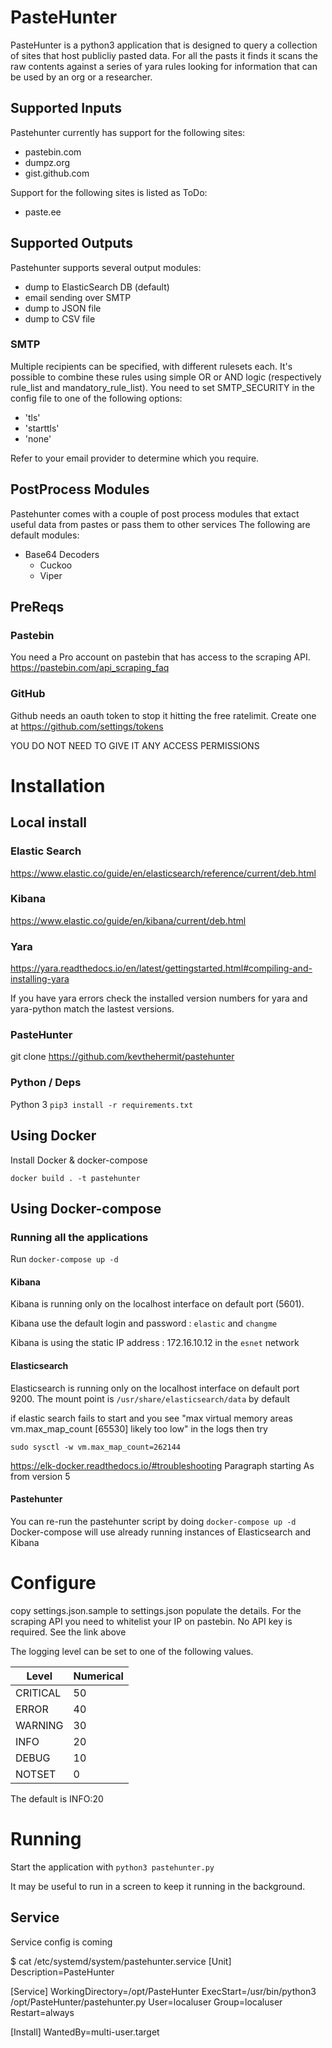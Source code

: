 # PasteHunter
PasteHunter is a python3 application that is designed to query a collection of sites that host publicliy pasted data. 
For all the pasts it finds it scans the raw contents against a series of yara rules looking for information that can be used 
by an org or a researcher.

## Supported Inputs
Pastehunter currently has support for the following sites:
 - pastebin.com
 - dumpz.org
 - gist.github.com

Support for the following sites is listed as ToDo:
 - paste.ee

## Supported Outputs
Pastehunter supports several output modules:
 - dump to ElasticSearch DB (default)
 - email sending over SMTP
 - dump to JSON file
 - dump to CSV file

### SMTP
Multiple recipients can be specified, with different rulesets each.
It's possible to combine these rules using simple OR or AND logic (respectively rule_list and mandatory_rule_list).
You need to set SMTP_SECURITY in the config file to one of the following options:
 - 'tls'
 - 'starttls'
 - 'none'

 Refer to your email provider to determine which you require.

## PostProcess Modules
Pastehunter comes with a couple of post process modules that extact useful data from pastes or pass them to other services
The following are default modules:
 - Base64 Decoders
   - Cuckoo
   - Viper

## PreReqs

### Pastebin

You need a Pro account on pastebin that has access to the scraping API.
https://pastebin.com/api_scraping_faq

### GitHub
Github needs an oauth token to stop it hitting the free ratelimit. 
Create one at https://github.com/settings/tokens

YOU DO NOT NEED TO GIVE IT ANY ACCESS PERMISSIONS

# Installation

## Local install 

### Elastic Search
https://www.elastic.co/guide/en/elasticsearch/reference/current/deb.html

### Kibana
https://www.elastic.co/guide/en/kibana/current/deb.html

### Yara
https://yara.readthedocs.io/en/latest/gettingstarted.html#compiling-and-installing-yara

If you have yara errors check the installed version numbers for yara and yara-python match the lastest versions.

### PasteHunter
git clone https://github.com/kevthehermit/pastehunter

### Python / Deps
Python 3
```pip3 install -r requirements.txt```

## Using Docker

Install Docker & docker-compose

`docker build . -t pastehunter`

## Using Docker-compose

### Running all the applications
Run `docker-compose up -d`

#### Kibana

Kibana is running only on the localhost interface on default port (5601).

Kibana use the default login and password : `elastic` and `changme`

Kibana is using the static IP address : 172.16.10.12 in the `esnet`  network

#### Elasticsearch

Elasticsearch is running only on the localhost interface on default port 9200.
The mount point is `/usr/share/elasticsearch/data` by default

if elastic search fails to start and you see "max virtual memory areas vm.max_map_count [65530] likely too low"
in the logs then try 

`sudo sysctl -w vm.max_map_count=262144`

https://elk-docker.readthedocs.io/#troubleshooting Paragraph starting As from version 5

#### Pastehunter

You can re-run the pastehunter script by doing `docker-compose up -d`
Docker-compose will use already running instances of Elasticsearch and Kibana


# Configure

copy settings.json.sample to settings.json
populate the details.
For the scraping API you need to whitelist your IP on pastebin. No API key is required. See the link above

The logging level can be set to one of the following values. 


| Level    | Numerical |
|----------|-----------|
| CRITICAL | 50        |
| ERROR    | 40        |
| WARNING  | 30        |
| INFO     | 20        |
| DEBUG    | 10        |
| NOTSET   | 0         |

The default is INFO:20


# Running

Start the application with ```python3 pastehunter.py```

It may be useful to run in a screen to keep it running in the background. 

## Service 
Service config is coming 

$ cat /etc/systemd/system/pastehunter.service 
[Unit]
Description=PasteHunter

[Service]
WorkingDirectory=/opt/PasteHunter
ExecStart=/usr/bin/python3 /opt/PasteHunter/pastehunter.py
User=localuser
Group=localuser
Restart=always

[Install]
WantedBy=multi-user.target


